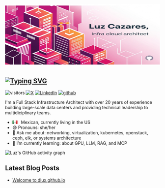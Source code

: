 
# <img width="1024" height="200" alt="banner-gemini-02" src="https://raw.githubusercontent.com/dlux/dlux.github.io/main/assets/dlux-banner-gemini-02.png" />
<!-- https://github.com/user-attachments/assets/a4553922-a0e5-40b8-8302-6b14f5b88e8d" /> -->

<!-- https://github.com/DenverCoder1/readme-typing-svg -->
## [![Typing SVG](https://readme-typing-svg.demolab.com?font=Fira+Code&size=32&pause=5000&color=907DB1FF&width=435&lines=Hi+there+👋)](https://git.io/typing-svg)

<!--# Hi there 👋 -->
<!-- https://github.com/Ileriayo/markdown-badges -->
![visitors](https://visitor-badge.laobi.icu/badge?page_id=dlux/dlux)
[![X](https://img.shields.io/twitter/follow/dlux_cazares)](https://twitter.com/dlux_cazares)
[![LinkedIn](https://img.shields.io/badge/linkedin-%230077B5.svg?logo=linkedin&logoColor=white)](https://www.linkedin.com/in/luz-cazares)
[![github](https://img.shields.io/github/followers/dlux)](https://github.com/dlux?tab=followers)

<!-- https://github.com/anuraghazra/github-readme-stats -->
<!-- other color github_dark or tokyonight -->
<!-- public server https://github-readme-stats.vercel.app
![Luz's GitHub stats](https://github-readme-stats-zeta-orpin-22.vercel.app/api?username=dlux&show_icons=true&count_private=true&rank_icon=github)
![Top Languages](https://github-readme-stats-zeta-orpin-22.vercel.app/api/top-langs/?username=dlux&count_private=true)

<!-- LUZ INTRO -->
I'm a Full Stack Infrastructure Architect with over 20 years of experience building large-scale data centers and providing technical leadership to multidiciplinary teams.

<!-- ![MX](https://raw.githubusercontent.com/stevenrskelton/flag-icon/master/png/16/country-4x3/mx.png)  Mexican, currently living in the US  -->
- ![MX](https://raw.githubusercontent.com/dlux/dlux.github.io/main/assets/mx.png) &nbsp; Mexican, currently living in the US
- 😄 Pronouns: she/her
- 💬 Ask me about: networking, virtualization, kubernetes, openstack, ceph, elk, or systems architecture
- 🌱 I’m currently learning: about GPU, LLM, RAG, and MCP

<!-- https://github.com/ashutosh00710/github-readme-activity-graph -->
![Luz's GitHub activity graph](https://github-readme-activity-graph.vercel.app/graph?username=dlux&bg_color=white&hide_border=true)


<!-- https://github.com/gautamkrishnar/blog-post-workflow -->
<!-- TODO move blog posts to gitio -->
## Latest Blog Posts

<!-- BLOG-POST-LIST:START -->
- [Welcome to dlux.github.io](https://dlux.github.io//jekyll/update/2025/08/07/welcome-post1.html)
<!-- BLOG-POST-LIST:END -->
